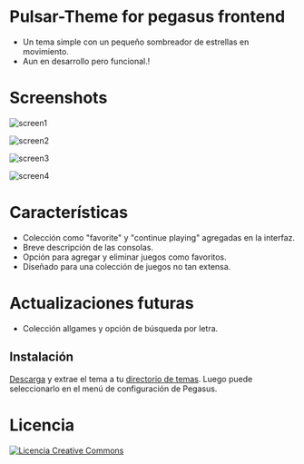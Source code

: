 # Pulsar-Theme for pegasus frontend
- Un tema simple con un pequeño sombreador de estrellas en movimiento.
- Aun en desarrollo pero funcional.!

# Screenshots
![screen1](https://github.com/user-attachments/assets/a7bbe6d0-acc8-4d95-8552-16a82ed1b65a)

![screen2](https://github.com/user-attachments/assets/e002567c-a764-4b33-be11-dca18b661a8c)

![screen3](https://github.com/user-attachments/assets/34d94b88-f74b-4dc9-ad84-31b5cfb3b6a8)

![screen4](https://github.com/user-attachments/assets/8b299ec0-8916-4641-b1b0-35ef0f8a2913)

# Características
- Colección como "favorite" y "continue playing" agregadas en la interfaz.
- Breve descripción de las consolas.
- Opción para agregar y eliminar juegos como favoritos.
- Diseñado para una colección de juegos no tan extensa.

# Actualizaciones futuras
- Colección allgames y opción de búsqueda por letra.

## Instalación

[Descarga](https://github.com/ZagonAb/Pulsar-Theme/archive/refs/heads/master.zip) y extrae el tema a tu [directorio de temas](http://pegasus-frontend.org/docs/user-guide/installing-themes). Luego puede seleccionarlo en el menú de configuración de Pegasus.
# Licencia
<a rel="license" href="http://creativecommons.org/licenses/by-nc-sa/4.0/"><img alt="Licencia Creative Commons" style="border-width:0" src="https://i.creativecommons.org/l/by-nc-sa/4.0/88x31.png" /></a><br /><a rel="license" href="http://creativecommons.org/licenses/by-nc-sa/4.0/"></a>
